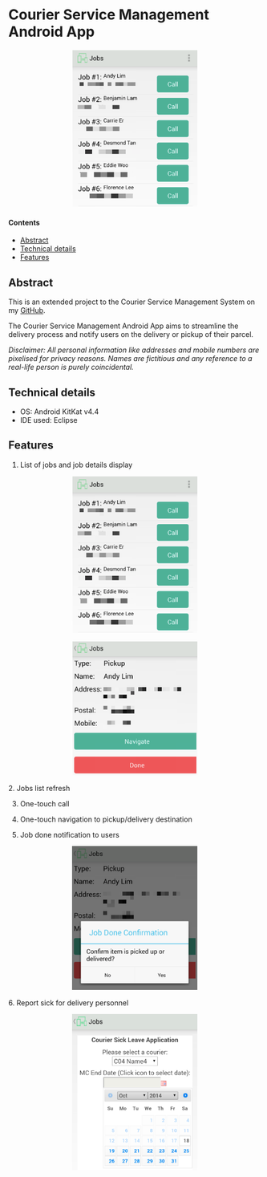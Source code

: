 # Courier Service Management Android App

<p align="center">
<img width="250" src="./images/jobs_list_pxl.png"  />
</p>

#### Contents
- [Abstract](https://github.com/thisisclement/Courier-Service-Management-Android#abstract)
- [Technical details](https://github.com/thisisclement/Courier-Service-Management-Android#technical-details)
- [Features](https://github.com/thisisclement/Courier-Service-Management-Android#features)


## Abstract

This is an extended project to the Courier Service Management System on my [GitHub](https://github.com/thisisclement/Courier-Service-Management-CMS).

The Courier Service Management Android App aims to streamline the delivery process and notify users on the delivery or pickup of their parcel.

_Disclaimer: All personal information like addresses and mobile numbers are pixelised for privacy reasons. Names are fictitious and any reference to a real-life person is purely coincidental._

## Technical details

- OS: Android KitKat v4.4
- IDE used: Eclipse

## Features

  1. List of jobs and job details display
  <p align="center">
  <img width="250" src="./images/jobs_list_pxl.png"  />
  </p>  
  <p align="center">
  <img width="250" src="./images/jobs_details_pxl.png"  />
  </p>
  2. Jobs list refresh

  3. One-touch call

  4. One-touch navigation to pickup/delivery destination

  5. Job done notification to users
  <p align="center">
  <img width="250" src="./images/job_confirmation.png"  />
  </p>
  6. Report sick for delivery personnel
  <p align="center">
  <img width="250" src="./images/jobs_sick_leave.png"  />
  </p>
